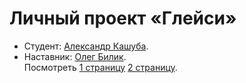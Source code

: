 # Личный проект «Глейси»

* Студент: [Александр Кашуба](https://up.htmlacademy.ru/htmlcss/19/user/474345).<br>
* Наставник: [Олег Билик](https://htmlacademy.ru/profile/id74397). <br>
 Посмотреть [1 страницу](http://simplea.ru/Gllacy/index.html) [2 страницу](http://simplea.ru/Gllacy/catalog.html). <br>
  
